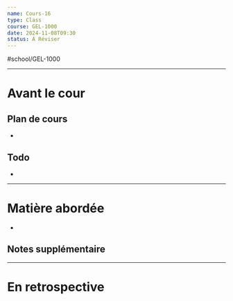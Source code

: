 ```yaml
---
name: Cours-16
type: Class
course: GEL-1000
date: 2024-11-08T09:30
status: À Réviser
---
```

#school/GEL-1000  
*** 
# Avant le cour
## Plan de cours
- 

## Todo
- 

---
# Matière abordée

- 

## Notes supplémentaire


---
# En retrospective